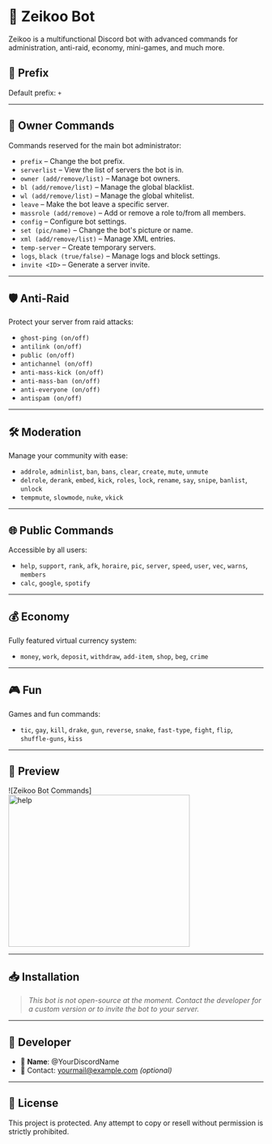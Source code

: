 # 🤖 Zeikoo Bot

Zeikoo is a multifunctional Discord bot with advanced commands for administration, anti-raid, economy, mini-games, and much more.

## 📌 Prefix
Default prefix: `+`

---

## 👑 Owner Commands
Commands reserved for the main bot administrator:
- `prefix` – Change the bot prefix.
- `serverlist` – View the list of servers the bot is in.
- `owner (add/remove/list)` – Manage bot owners.
- `bl (add/remove/list)` – Manage the global blacklist.
- `wl (add/remove/list)` – Manage the global whitelist.
- `leave` – Make the bot leave a specific server.
- `massrole (add/remove)` – Add or remove a role to/from all members.
- `config` – Configure bot settings.
- `set (pic/name)` – Change the bot's picture or name.
- `xml (add/remove/list)` – Manage XML entries.
- `temp-server` – Create temporary servers.
- `logs`, `black (true/false)` – Manage logs and block settings.
- `invite <ID>` – Generate a server invite.

---

## 🛡️ Anti-Raid
Protect your server from raid attacks:
- `ghost-ping (on/off)`
- `antilink (on/off)`
- `public (on/off)`
- `antichannel (on/off)`
- `anti-mass-kick (on/off)`
- `anti-mass-ban (on/off)`
- `anti-everyone (on/off)`
- `antispam (on/off)`

---

## 🛠️ Moderation
Manage your community with ease:
- `addrole`, `adminlist`, `ban`, `bans`, `clear`, `create`, `mute`, `unmute`
- `delrole`, `derank`, `embed`, `kick`, `roles`, `lock`, `rename`, `say`, `snipe`, `banlist`, `unlock`
- `tempmute`, `slowmode`, `nuke`, `vkick`

---

## 🌐 Public Commands
Accessible by all users:
- `help`, `support`, `rank`, `afk`, `horaire`, `pic`, `server`, `speed`, `user`, `vec`, `warns`, `members`
- `calc`, `google`, `spotify`

---

## 💰 Economy
Fully featured virtual currency system:
- `money`, `work`, `deposit`, `withdraw`, `add-item`, `shop`, `beg`, `crime`

---

## 🎮 Fun
Games and fun commands:
- `tic`, `gay`, `kill`, `drake`, `gun`, `reverse`, `snake`, `fast-type`, `fight`, `flip`, `shuffle-guns`, `kiss`

---

## 📸 Preview

![Zeikoo Bot Commands]<img width="358" height="300" alt="help" src="https://github.com/user-attachments/assets/f4249949-c570-4282-8639-6b9ea3f99399" />


---

## 📥 Installation
> *This bot is not open-source at the moment. Contact the developer for a custom version or to invite the bot to your server.*

---

## 👤 Developer
- 👑 **Name**: @YourDiscordName
- 📧 Contact: yourmail@example.com *(optional)*

---

## 📃 License
This project is protected. Any attempt to copy or resell without permission is strictly prohibited.

